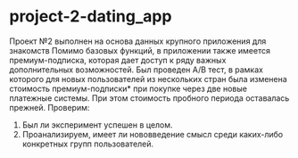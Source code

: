 # project-2-dating_app
Проект №2 выполнен на основа данных крупного приложения для знакомств
Помимо базовых функций, в приложении также имеется премиум-подписка, которая дает доступ к ряду важных дополнительных возможностей. Был проведен A/B тест, в рамках которого для новых пользователей из нескольких стран была изменена стоимость премиум-подписки* при покупке через две новые платежные системы. При этом стоимость пробного периода оставалась прежней.
Проверим:
1. Был ли эксперимент успешен в целом.
2. Проанализируем, имеет ли нововведение смысл среди каких-либо конкретных групп пользователей.
